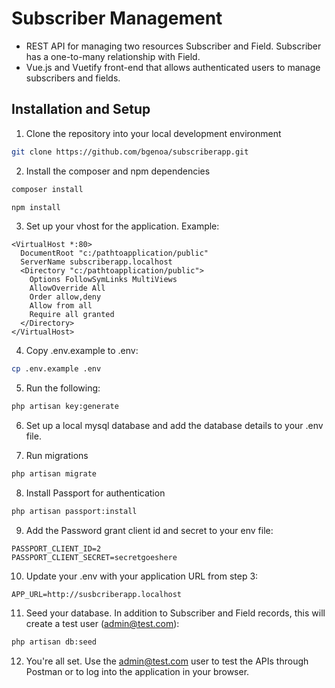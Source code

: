 # Subscriber Management

- REST API for managing two resources Subscriber and Field.  Subscriber has a one-to-many relationship with Field.
- Vue.js and Vuetify front-end that allows authenticated users to manage subscribers and fields.

## Installation and Setup

1. Clone the repository into your local development environment

```bash
git clone https://github.com/bgenoa/subscriberapp.git
```

2. Install the composer and npm dependencies

```bash
composer install
```
```bash
npm install
```

3. Set up your vhost for the application.  Example:

```
<VirtualHost *:80>
  DocumentRoot "c:/pathtoapplication/public"
  ServerName subscriberapp.localhost
  <Directory "c:/pathtoapplication/public">
    Options FollowSymLinks MultiViews
    AllowOverride All
    Order allow,deny
    Allow from all
    Require all granted
  </Directory>
</VirtualHost>
```

4. Copy .env.example to .env:

```bash
cp .env.example .env
```

5. Run the following:

```bash
php artisan key:generate
```

6. Set up a local mysql database and add the database details to your .env file.

7. Run migrations

```bash
php artisan migrate
```

8. Install Passport for authentication

```bash
php artisan passport:install
```

9. Add the Password grant client id and secret to your env file:

```
PASSPORT_CLIENT_ID=2
PASSPORT_CLIENT_SECRET=secretgoeshere
```

10. Update your .env with your application URL from step 3:

```
APP_URL=http://susbcriberapp.localhost
```

11. Seed your database.  In addition to Subscriber and Field records, this will create a test user (admin@test.com):

```bash
php artisan db:seed
```

12. You're all set.  Use the admin@test.com user to test the APIs through Postman or to log into the application in your browser.
